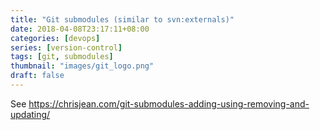 ```yaml
---
title: "Git submodules (similar to svn:externals)"
date: 2018-04-08T23:17:11+08:00
categories: [devops]
series: [version-control]
tags: [git, submodules]
thumbnail: "images/git_logo.png"
draft: false
---
```


See https://chrisjean.com/git-submodules-adding-using-removing-and-updating/
